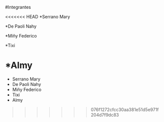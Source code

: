 #Integrantes

<<<<<<< HEAD
*Serrano Mary 

*De Paoli Nahy 

*Miñy Federico

*Tixi

*Almy
=======
* Serrano Mary 
* De Paoli Nahy 
* Miñy Federico
* Tixi
* Almy
>>>>>>> 076f1272cfcc30aa381e51d5e971f204d7f9dc83
